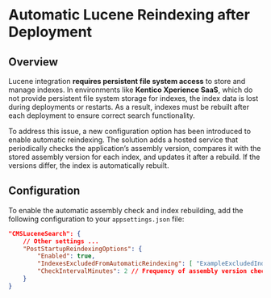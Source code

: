 # Automatic Lucene Reindexing after Deployment

## Overview

Lucene integration **requires persistent file system access** to store and manage indexes. In environments like **Kentico Xperience SaaS**, which do not provide persistent file system storage for indexes, the index data is lost during deployments or restarts. As a result, indexes must be rebuilt after each deployment to ensure correct search functionality.

To address this issue, a new configuration option has been introduced to enable automatic reindexing. The solution adds a hosted service that periodically checks the application’s assembly version, compares it with the stored assembly version for each index, and updates it after a rebuild. If the versions differ, the index is automatically rebuilt.

## Configuration

To enable the automatic assembly check and index rebuilding, add the following configuration to your `appsettings.json` file:

```json
"CMSLuceneSearch": {
    // Other settings ...
    "PostStartupReindexingOptions": {
        "Enabled": true,
        "IndexesExcludedFromAutomaticReindexing": [ "ExampleExcludedIndex" ], // Indexes to exclude from automatic rebuilding and version checks.
        "CheckIntervalMinutes": 2 // Frequency of assembly version checks (in minutes). Default is 2 minutes.
    }
}
